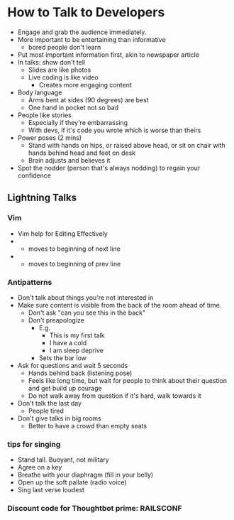 # How to Talk to Developers

- Engage and grab the audience immediately.
- More important to be entertaining than informative
  - bored people don't learn
- Put most important information first, akin to newspaper article
- In talks: show don't tell
  - Slides are like photos
  - Live coding is like video
    - Creates more engaging content
- Body language
  - Arms bent at sides (90 degrees) are best
  - One hand in pocket not so bad
- People like stories
  - Especially if they're embarrassing
  - With devs, if it's code you wrote which is worse than theirs
- Power poses (2 mins)
  - Stand with hands on hips, or raised above head, or sit on chair with hands behind head and feet on desk
  - Brain adjusts and believes it
- Spot the nodder (person that's always nodding) to regain your confidence



## Lightning Talks

### Vim
  - Vim help for Editing Effectively
  - + moves to beginning of next line
  - - moves to beginning of prev line

### Antipatterns
- Don't talk about things you're not interested in
- Make sure content is visible from the back of the room ahead of time.
  - Don't ask "can you see this in the back"
  - Don't preapologize
    - E.g.
      - This is my first talk
      - I have a cold
      - I am sleep deprive
    - Sets the bar low
- Ask for questions and wait 5 seconds
  - Hands behind back (listening pose)
  - Feels like long time, but wait for people to think about their question and get build up courage
  - Do not walk away from question if it's hard, walk towards it
- Don't talk the last day
  - People tired
- Don't give talks in big rooms
  - Better to have a crowd than empty seats

### tips for singing
- Stand tall. Buoyant, not military
- Agree on a key
- Breathe with your diaphragm (fill in your belly)
- Open up the soft pallate (radio voice)
- Sing last verse loudest


### Discount code for Thoughtbot prime: RAILSCONF

